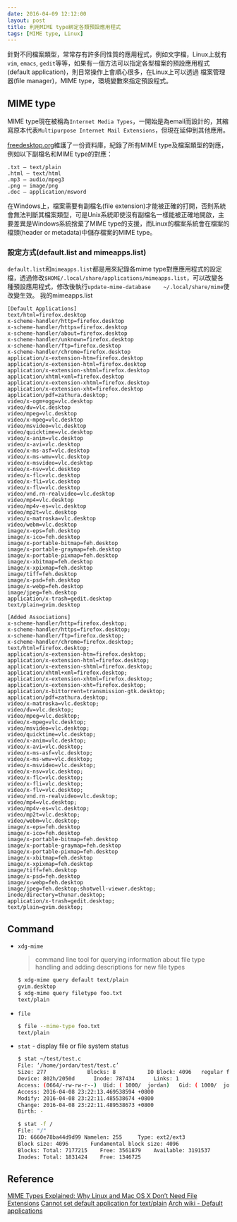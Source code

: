 ```yaml
---
date: 2016-04-09 12:12:00
layout: post
title: 利用MIME type綁定各類預設應用程式
tags: [MIME type, Linux]
---
```


針對不同檔案類型，常常存有許多同性質的應用程式，例如文字檔，Linux上就有`vim`, `emacs`, `gedit`等等，如果有一個方法可以指定各型檔案的預設應用程式(default application)，則日常操作上會順心很多，在Linux上可以透過 檔案管理器(file manager)，MIME type，環境變數來指定預設程式。

<!--more-->

## MIME type
MIME type現在被稱為`Internet Media Types`，一開始是為email而設計的，其縮寫原本代表`Multipurpose Internet Mail Extensions`，但現在延伸到其他應用。

[freedesktop.org](https://standards.freedesktop.org)維護了一份資料庫，紀錄了所有MIME type及檔案類型的對應，例如以下副檔名和MIME type的對應： 
~~~
.txt – text/plain
.html – text/html
.mp3 – audio/mpeg3
.png – image/png
.doc – application/msword
~~~
在Windows上，檔案需要有副檔名(file extension)才能被正確的打開，否則系統會無法判斷其檔案類型，可是Unix系統即使沒有副檔名一樣能被正確地開啟，主要差異是Windows系統捨棄了MIME type的支援，而Linux的檔案系統會在檔案的檔頭(header or metadata)中儲存檔案的MIME type。

### 設定方式(default.list and mimeapps.list)
`default.list`和`mimeapps.list`都是用來紀錄各mime type對應應用程式的設定檔，透過修改`$HOME/.local/share/applications/mimeapps.list`，可以改變各種預設應用程式，修改後執行`update-mime-database    ~/.local/share/mime`使改變生效。
我的mimeapps.list
~~~ 
[Default Applications]
text/html=firefox.desktop
x-scheme-handler/http=firefox.desktop
x-scheme-handler/https=firefox.desktop
x-scheme-handler/about=firefox.desktop
x-scheme-handler/unknown=firefox.desktop
x-scheme-handler/ftp=firefox.desktop
x-scheme-handler/chrome=firefox.desktop
application/x-extension-htm=firefox.desktop
application/x-extension-html=firefox.desktop
application/x-extension-shtml=firefox.desktop
application/xhtml+xml=firefox.desktop
application/x-extension-xhtml=firefox.desktop
application/x-extension-xht=firefox.desktop
application/pdf=zathura.desktop;
video/x-ogm+ogg=vlc.desktop
video/dv=vlc.desktop
video/mpeg=vlc.desktop
video/x-mpeg=vlc.desktop
video/msvideo=vlc.desktop
video/quicktime=vlc.desktop
video/x-anim=vlc.desktop
video/x-avi=vlc.desktop
video/x-ms-asf=vlc.desktop
video/x-ms-wmv=vlc.desktop
video/x-msvideo=vlc.desktop
video/x-nsv=vlc.desktop
video/x-flc=vlc.desktop
video/x-fli=vlc.desktop
video/x-flv=vlc.desktop
video/vnd.rn-realvideo=vlc.desktop
video/mp4=vlc.desktop
video/mp4v-es=vlc.desktop
video/mp2t=vlc.desktop
video/x-matroska=vlc.desktop
video/webm=vlc.desktop
image/x-eps=feh.desktop
image/x-ico=feh.desktop
image/x-portable-bitmap=feh.desktop
image/x-portable-graymap=feh.desktop
image/x-portable-pixmap=feh.desktop
image/x-xbitmap=feh.desktop
image/x-xpixmap=feh.desktop
image/tiff=feh.desktop
image/x-psd=feh.desktop
image/x-webp=feh.desktop
image/jpeg=feh.desktop
application/x-trash=gedit.desktop
text/plain=gvim.desktop

[Added Associations]
x-scheme-handler/http=firefox.desktop;
x-scheme-handler/https=firefox.desktop;
x-scheme-handler/ftp=firefox.desktop;
x-scheme-handler/chrome=firefox.desktop;
text/html=firefox.desktop;
application/x-extension-htm=firefox.desktop;
application/x-extension-html=firefox.desktop;
application/x-extension-shtml=firefox.desktop;
application/xhtml+xml=firefox.desktop;
application/x-extension-xhtml=firefox.desktop;
application/x-extension-xht=firefox.desktop;
application/x-bittorrent=transmission-gtk.desktop;
application/pdf=zathura.desktop;
video/x-matroska=vlc.desktop;
video/dv=vlc.desktop;
video/mpeg=vlc.desktop;
video/x-mpeg=vlc.desktop;
video/msvideo=vlc.desktop;
video/quicktime=vlc.desktop;
video/x-anim=vlc.desktop;
video/x-avi=vlc.desktop;
video/x-ms-asf=vlc.desktop;
video/x-ms-wmv=vlc.desktop;
video/x-msvideo=vlc.desktop;
video/x-nsv=vlc.desktop;
video/x-flc=vlc.desktop;
video/x-fli=vlc.desktop;
video/x-flv=vlc.desktop;
video/vnd.rn-realvideo=vlc.desktop;
video/mp4=vlc.desktop;
video/mp4v-es=vlc.desktop;
video/mp2t=vlc.desktop;
video/webm=vlc.desktop;
image/x-eps=feh.desktop
image/x-ico=feh.desktop
image/x-portable-bitmap=feh.desktop
image/x-portable-graymap=feh.desktop
image/x-portable-pixmap=feh.desktop
image/x-xbitmap=feh.desktop
image/x-xpixmap=feh.desktop
image/tiff=feh.desktop
image/x-psd=feh.desktop
image/x-webp=feh.desktop
image/jpeg=feh.desktop;shotwell-viewer.desktop;
inode/directory=thunar.desktop;
application/x-trash=gedit.desktop;
text/plain=gvim.desktop;
~~~


## Command
* `xdg-mime`
	> command line tool for querying information about file type handling and adding descriptions for new file types
	~~~ sh
	$ xdg-mime query default text/plain
	gvim.desktop
	$ xdg-mime query filetype foo.txt 
	text/plain
	~~~
	
* `file`
	~~~ sh
	$ file --mime-type foo.txt
	text/plain
	~~~

* `stat` - display file or file system status
	~~~ sh
	$ stat ~/test/test.c
	File: ‘/home/jordan/test/test.c’
	Size: 277             Blocks: 8          IO Block: 4096   regular file
	Device: 802h/2050d      Inode: 787434      Links: 1
	Access: (0664/-rw-rw-r--)  Uid: ( 1000/  jordan)   Gid: ( 1000/  jordan)
	Access: 2016-04-08 23:22:13.469538594 +0800
	Modify: 2016-04-08 23:22:11.485538674 +0800
	Change: 2016-04-08 23:22:11.489538673 +0800
	Birth: -

	$ stat -f /
	File: "/"
	ID: 6660e78ba44d9d99 Namelen: 255     Type: ext2/ext3
	Block size: 4096       Fundamental block size: 4096
	Blocks: Total: 7177215    Free: 3561879    Available: 3191537
	Inodes: Total: 1831424    Free: 1346725
	~~~

## Reference
[MIME Types Explained: Why Linux and Mac OS X Don’t Need File Extensions](http://www.howtogeek.com/192628/mime-types-explained-why-linux-and-mac-os-x-dont-need-file-extensions/)
[Cannot set default application for text/plain](https://forum.kde.org/viewtopic.php?f=67&t=108683)
[Arch wiki - Default applications](https://wiki.archlinux.org/index.php/default_applications#gnome-defaults-list)
